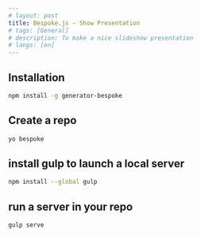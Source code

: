 ```yaml
---
# layout: post
title: Bespoke.js - Show Presentation
# tags: [General]
# description: To make a nice slideshow presentation
# langs: [en]
---
```


## Installation

```bash
npm install -g generator-bespoke
```

## Create a repo

```bash
yo bespoke
```

## install gulp to launch a local server

```bash
npm install --global gulp
```

## run a server in your repo

```bash
gulp serve
```
